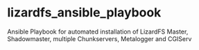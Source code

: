 # lizardfs_ansible_playbook
Ansible Playbook for automated installation of LizardFS Master, Shadowmaster, multiple Chunkservers, Metalogger and CGIServ
